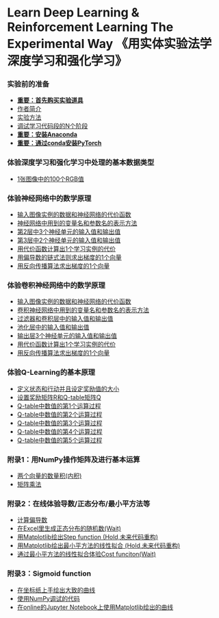 # Learn Deep Learning & Reinforcement Learning The Experimental Way 《用实体实验法学深度学习和强化学习》

### 实验前的准备

- [**重要：首先购买实验道具**]()
- [作者简介]()
- [实验方法]()
- [调试学习代码段的N个阶段](/chapters/实验前的准备/调试学习代码段的N个阶段.md)
- [**重要：安装Anaconda**](/chapters/环境配置/安装Anaconda.md)
- [**重要：通过conda安装PyTorch**](/chapters/环境配置/通过conda安装PyTorch.md)

### 体验深度学习和强化学习中处理的基本数据类型

- [1张图像中的100个RGB值](/chapters/体验深度学习和强化学习中处理的基本数据类型/1张图像中的100个RGB值.md)

### 体验神经网络中的数学原理

- [输入图像实例的数据和神经网络的代价函数](/chapters/体验神经网络中的数学原理/输入图像实例的数据和神经网络的代价函数.md)
- [神经网络中用到的变量名和参数名的表示方法](/chapters/体验神经网络中的数学原理/神经网络中用到的变量名和参数名的表示方法.md)
- [第2层中3个神经单元的输入值和输出值](/chapters/体验神经网络中的数学原理/第2层中3个神经单元的输入值和输出值.md)
- [第3层中2个神经单元的输入值和输出值](/chapters/体验神经网络中的数学原理/第3层中2个神经单元的输入值和输出值.md)
- [用代价函数计算出1个学习实例的代价](/chapters/体验神经网络中的数学原理/用代价函数计算出1个学习实例的代价.md)
- [用偏导数的链式法则求出梯度的1个向量](/chapters/体验神经网络中的数学原理/用偏导数的链式法则求出梯度的1个向量.md)
- [用反向传播算法求出梯度的1个向量](/chapters/体验神经网络中的数学原理/用反向传播算法求出梯度的1个向量.md)

### 体验卷积神经网络中的数学原理

- [输入图像实例的数据和神经网络的代价函数](/chapters/体验卷积神经网络中的数学原理/输入图像实例的数据和神经网络的代价函数.md)
- [卷积神经网络中用到的变量名和参数名的表示方法](/chapters/体验卷积神经网络中的数学原理/卷积神经网络中用到的变量名和参数名的表示方法.md)
- [过滤器和卷积层中的输入值和输出值](/chapters/体验卷积神经网络中的数学原理/过滤器和卷积层中的输入值和输出值.md)
- [池化层中的输入值和输出值](/chapters/体验卷积神经网络中的数学原理/池化层中的输入值和输出值.md)
- [输出层3个神经单元的输入值和输出值](/chapters/体验卷积神经网络中的数学原理/输出层3个神经单元的输入值和输出值.md)
- [用代价函数计算出1个学习实例的代价](/chapters/体验卷积神经网络中的数学原理/用代价函数计算出1个学习实例的代价.md)
- [用反向传播算法求出梯度的1个向量](/chapters/体验卷积神经网络中的数学原理/用反向传播算法求出梯度的1个向量.md)

### 体验Q-Learning的基本原理

- [定义状态和行动并且设定奖励值的大小](/chapters/体验Q-Learning的基本原理/定义状态和行动并且设定奖励值的大小.md)
- [设置奖励矩阵R和Q-table矩阵Q](/chapters/体验Q-Learning的基本原理/设置奖励矩阵R和Q-table矩阵Q.md)
- [Q-table中数值的第1个运算过程](/chapters/体验Q-Learning的基本原理/Q-table中数值的第1个运算过程.md)
- [Q-table中数值的第2个运算过程](/chapters/体验Q-Learning的基本原理/Q-table中数值的第2个运算过程.md)
- [Q-table中数值的第3个运算过程](/chapters/体验Q-Learning的基本原理/Q-table中数值的第3个运算过程.md)
- [Q-table中数值的第4个运算过程](/chapters/体验Q-Learning的基本原理/Q-table中数值的第4个运算过程.md)
- [Q-table中数值的第5个运算过程](/chapters/体验Q-Learning的基本原理/Q-table中数值的第5个运算过程.md)

### 附录1：用NumPy操作矩阵及进行基本运算

- [两个向量的数量积(内积)](/chapters/用NumPy操作矩阵及进行基本运算/两个向量的数量积(内积).md)
- [矩阵乘法](/chapters/用NumPy操作矩阵及进行基本运算/矩阵乘法.md)

### 附录2：在线体验导数/正态分布/最小平方法等

- [计算偏导数](/chapters/其它/计算偏导数.md)
- [在Excel里生成正态分布的随机数(Wait)](/chapters/其它/在Excel里生成正态分布的随机数.md)
- [用Matplotlib绘出Step function (Hold,未来代码重构)](/chapters/其它/Step_function.md)
- [用Matplotlib绘出最小平方法的线性拟合 (Hold,未来代码重构)](/chapters/其它/用Matplotlib绘出最小平方法的线性拟合.md)
- [通过最小平方法的线性拟合体验Cost funciton(Wait)](/chapters/其它/通过最小平方法的线性拟合体验Cost_funciton.md)

### 附录3：Sigmoid function

- [在坐标纸上手绘出大致的曲线](/chapters/Sigmoid_function/在坐标纸上手绘出大致的曲线.md)
- [使用NumPy调试的代码](/chapters/Sigmoid_function/使用NumPy调试代码.md)
- [在online的Jupyter Notebook上使用Matplotlib绘出的曲线](/chapters/Sigmoid_function/在online的JupyterNotebook上使用Matplotlib绘出曲线.md)



